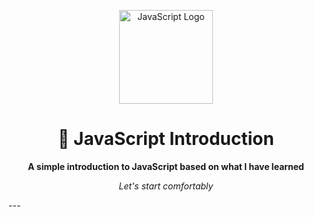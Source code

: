 <!-- Banner -->
<p align="center">
  <img src="https://upload.wikimedia.org/wikipedia/commons/6/6a/JavaScript-logo.png" width="150" alt="JavaScript Logo"/>
</p>

<h1 align="center">🚀 JavaScript Introduction</h1>

<p align="center">
  <b>A simple introduction to JavaScript based on what I have learned</b>
</p>
<p align="center">
  <i>Let's start comfortably</i>
</p>
---
